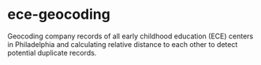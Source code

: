 # ece-geocoding
Geocoding company records of all early childhood education (ECE) centers in Philadelphia and calculating relative distance to each other to detect potential duplicate records.
